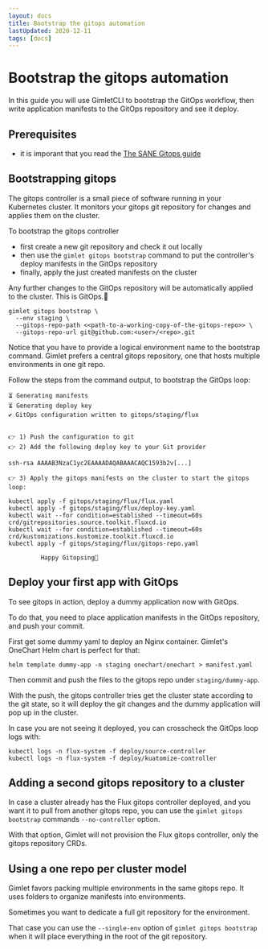 ```yaml
---
layout: docs
title: Bootstrap the gitops automation
lastUpdated: 2020-12-11
tags: [docs]
---
```


# Bootstrap the gitops automation

In this guide you will use GimletCLI to bootstrap the GitOps workflow, then write application manifests to the GitOps repository and see it deploy.

## Prerequisites

- it is imporant that you read the [The SANE Gitops guide](/concepts/the-sane-gitops-guide)

## Bootstrapping gitops

The gitops controller is a small piece of software running in your Kubernetes cluster.
It monitors your gitops git repository for changes and applies them on the cluster.

To bootstrap the gitops controller

- first create a new git repository and check it out locally
- then use the `gimlet gitops bootstrap` command to put the controller's deploy manifests in the GitOps repository 
- finally, apply the just created manifests on the cluster

Any further changes to the GitOps repository will be automatically applied to the cluster. This is GitOps.🙌

```
gimlet gitops bootstrap \
  --env staging \
  --gitops-repo-path <<path-to-a-working-copy-of-the-gitops-repo>> \
  --gitops-repo-url git@github.com:<user>/<repo>.git
```

Notice that you have to provide a logical environment name to the bootstrap command.
Gimlet prefers a central gitops repository, one that hosts multiple environments in one git repo.

Follow the steps from the command output, to bootstrap the GitOps loop:

```
⏳ Generating manifests
⏳ Generating deploy key
✔️ GitOps configuration written to gitops/staging/flux


👉 1) Push the configuration to git
👉 2) Add the following deploy key to your Git provider

ssh-rsa AAAAB3NzaC1yc2EAAAADAQABAAACAQC1593b2v[...]

👉 3) Apply the gitops manifests on the cluster to start the gitops loop:

kubectl apply -f gitops/staging/flux/flux.yaml
kubectl apply -f gitops/staging/flux/deploy-key.yaml
kubectl wait --for condition=established --timeout=60s crd/gitrepositories.source.toolkit.fluxcd.io
kubectl wait --for condition=established --timeout=60s crd/kustomizations.kustomize.toolkit.fluxcd.io
kubectl apply -f gitops/staging/flux/gitops-repo.yaml

         Happy Gitopsing🎊
```

## Deploy your first app with GitOps

To see gitops in action, deploy a dummy application now with GitOps.

To do that, you need to place application manifests in the GitOps repository, and push your commit.

First get some dummy yaml to deploy an Nginx container. Gimlet's OneChart Helm chart is perfect for that:

```
helm template dummy-app -n staging onechart/onechart > manifest.yaml
```

Then commit and push the files to the gitops repo under `staging/dummy-app`.

With the push, the gitops controller tries get the cluster state according to the git state, so it will deploy the git changes and the dummy application will pop up in the cluster.

In case you are not seeing it deployed, you can crosscheck the GitOps loop logs with:

```
kubectl logs -n flux-system -f deploy/source-controller
kubectl logs -n flux-system -f deploy/kuatomize-controller
```

## Adding a second gitops repository to a cluster

In case a cluster already has the Flux gitops controller deployed, and you want it to pull from another gitops repo, you can use the `gimlet gitops bootstrap` commands `--no-controller` option.

With that option, Gimlet will not provision the Flux gitops controller, only the gitops repository CRDs.

## Using a one repo per cluster model

Gimlet favors packing multiple environments in the same gitops repo. It uses folders to organize manifests into environments.

Sometimes you want to dedicate a full git repository for the environment.

That case you can use the `--single-env` option of `gimlet gitops bootstrap` when it will place everything in the root of the git repository.
